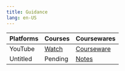 ```yaml
---
title: Guidance
lang: en-US
---
```


| Platforms | Courses                                                                                      | Coursewares                                                            |
|-----------|----------------------------------------------------------------------------------------------|------------------------------------------------------------------------|
| YouTube   | [Watch](https://www.youtube.com/watch?v=GdXEiVH0U3Q&list=PLm0MFkgiW1JhtOlidq082-d2KiiLvtH7Z) | [Courseware](../../public/math/Basic%20courses/pdf/1%20Courseware.pdf) |
| Untitled  | Pending                                                                                      | [Notes](../../public/math/Courses/pdf/Notes.pdf)                       |

